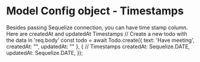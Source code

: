 # Model Config object - Timestamps

Besides passing Sequelize connection, you can have time stamp column. Here are createdAt and updatedAt Timestamps
    // Create a new todo with the data in 'req.body'
    const todo = await Todo.create({
        text: 'Have meeting',
        createdAt: "",
        updatedAt: ""
    }, {
        // Timestamps
        createdAt: Sequelize.DATE,
        updatedAt: Sequelize.DATE,
    });